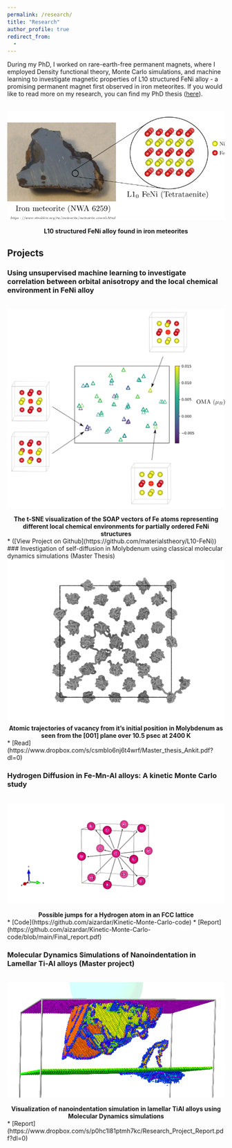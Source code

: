 ```yaml
---
permalink: /research/
title: "Research"
author_profile: true
redirect_from: 
  - 
---
```

During my PhD, I worked on rare-earth-free permanent magnets, where I employed Density functional theory, Monte Carlo simulations, and machine learning to investigate magnetic properties of L10 structured FeNi alloy - a promising permanent magnet first observed in iron meteorites. If you would like to read more on my research, you can find my PhD thesis ([here](https://www.research-collection.ethz.ch/handle/20.500.11850/551783)).

<br/><img src='/images/Meteorite_orig.png'>
<figcaption align = "center"><b>L10 structured FeNi alloy found in iron meteorites</b></figcaption>



## Projects

### Using unsupervised machine learning to investigate correlation between orbital anisotropy and the local chemical environment in FeNi alloy
  <br/><img src='/images/soap_10_unfilled_c.png'>
  <figcaption align = "center"><b>The t-SNE visualization of the SOAP vectors of Fe atoms representing different local chemical environments for partially ordered    FeNi structures</b></figcaption>
  * ([View Project on Github](https://github.com/materialstheory/L10-FeNi))
### Investigation of self-diffusion in Molybdenum using classical molecular dynamics simulations (Master Thesis) 
  <br/><img src='/images/traj_2400K.png'>
  <figcaption align = "center"><b>
  Atomic trajectories of vacancy from it’s initial position in Molybdenum as seen from the [001] plane over 10.5 psec at
  2400 K</b></figcaption>
  * [Read](https://www.dropbox.com/s/csmblo6nj6t4wrf/Master_thesis_Ankit.pdf?dl=0)
  
### Hydrogen Diffusion in Fe-Mn-Al alloys: A kinetic Monte Carlo study
  <br/><img src='/images/octa.png'>
  <figcaption align = "center"><b>
  Possible jumps for a Hydrogen atom in an FCC lattice</b></figcaption>
  * [Code](https://github.com/aizardar/Kinetic-Monte-Carlo-code)
  * [Report](https://github.com/aizardar/Kinetic-Monte-Carlo-code/blob/main/Final_report.pdf)
  
### Molecular Dynamics Simulations of Nanoindentation in Lamellar Ti-Al alloys (Master project)
  <br/><img src='/images/g_a2_g_v1_68_2.png'>
  <figcaption align = "center"><b>
  Visualization of nanoindentation simulation in lamellar TiAl alloys using Molecular Dynamics simulations</b></figcaption>
  * [Report](https://www.dropbox.com/s/p0hc1l81ptmh7kc/Research_Project_Report.pdf?dl=0)

